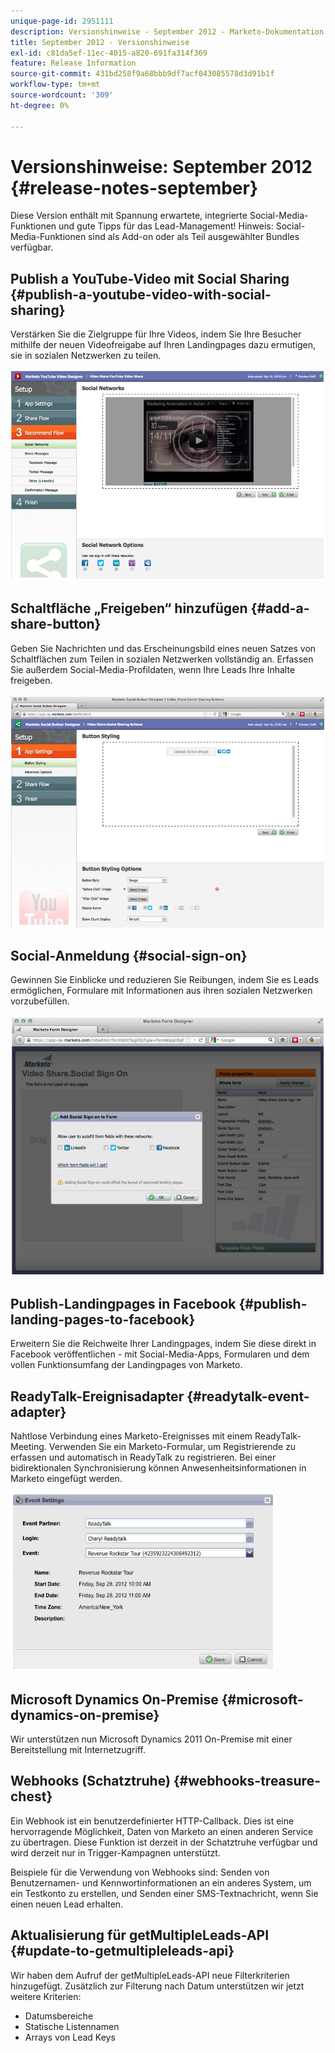 ```yaml
---
unique-page-id: 2951111
description: Versionshinweise - September 2012 - Marketo-Dokumentation - Produktdokumentation
title: September 2012 - Versionshinweise
exl-id: c81da5ef-11ec-4015-a820-691fa314f369
feature: Release Information
source-git-commit: 431bd258f9a68bbb9df7acf043085578d3d91b1f
workflow-type: tm+mt
source-wordcount: '309'
ht-degree: 0%

---
```


# Versionshinweise: September 2012 {#release-notes-september}

Diese Version enthält mit Spannung erwartete, integrierte Social-Media-Funktionen und gute Tipps für das Lead-Management! Hinweis: Social-Media-Funktionen sind als Add-on oder als Teil ausgewählter Bundles verfügbar.

## Publish a YouTube-Video mit Social Sharing {#publish-a-youtube-video-with-social-sharing}

Verstärken Sie die Zielgruppe für Ihre Videos, indem Sie Ihre Besucher mithilfe der neuen Videofreigabe auf Ihren Landingpages dazu ermutigen, sie in sozialen Netzwerken zu teilen.

![](assets/image2014-9-23-10-3a39-3a21.png)

## Schaltfläche „Freigeben“ hinzufügen {#add-a-share-button}

Geben Sie Nachrichten und das Erscheinungsbild eines neuen Satzes von Schaltflächen zum Teilen in sozialen Netzwerken vollständig an. Erfassen Sie außerdem Social-Media-Profildaten, wenn Ihre Leads Ihre Inhalte freigeben.

![](assets/image2014-9-23-10-3a39-3a46.png)

## Social-Anmeldung {#social-sign-on}

Gewinnen Sie Einblicke und reduzieren Sie Reibungen, indem Sie es Leads ermöglichen, Formulare mit Informationen aus ihren sozialen Netzwerken vorzubefüllen.

![](assets/image2014-9-23-10-3a40-3a2.png)

## Publish-Landingpages in Facebook {#publish-landing-pages-to-facebook}

Erweitern Sie die Reichweite Ihrer Landingpages, indem Sie diese direkt in Facebook veröffentlichen - mit Social-Media-Apps, Formularen und dem vollen Funktionsumfang der Landingpages von Marketo.

## ReadyTalk-Ereignisadapter {#readytalk-event-adapter}

Nahtlose Verbindung eines Marketo-Ereignisses mit einem ReadyTalk-Meeting. Verwenden Sie ein Marketo-Formular, um Registrierende zu erfassen und automatisch in ReadyTalk zu registrieren. Bei einer bidirektionalen Synchronisierung können Anwesenheitsinformationen in Marketo eingefügt werden.

![](assets/image2014-9-23-10-3a40-3a16.png)

## Microsoft Dynamics On-Premise {#microsoft-dynamics-on-premise}

Wir unterstützen nun Microsoft Dynamics 2011 On-Premise mit einer Bereitstellung mit Internetzugriff.

## Webhooks (Schatztruhe) {#webhooks-treasure-chest}

Ein Webhook ist ein benutzerdefinierter HTTP-Callback. Dies ist eine hervorragende Möglichkeit, Daten von Marketo an einen anderen Service zu übertragen. Diese Funktion ist derzeit in der Schatztruhe verfügbar und wird derzeit nur in Trigger-Kampagnen unterstützt.

Beispiele für die Verwendung von Webhooks sind: Senden von Benutzernamen- und Kennwortinformationen an ein anderes System, um ein Testkonto zu erstellen, und Senden einer SMS-Textnachricht, wenn Sie einen neuen Lead erhalten.

## Aktualisierung für getMultipleLeads-API {#update-to-getmultipleleads-api}

Wir haben dem Aufruf der getMultipleLeads-API neue Filterkriterien hinzugefügt. Zusätzlich zur Filterung nach Datum unterstützen wir jetzt weitere Kriterien:

* Datumsbereiche
* Statische Listennamen
* Arrays von Lead Keys

